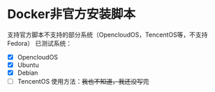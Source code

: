 # Docker非官方安装脚本
支持官方脚本不支持的部分系统（OpencloudOS，TencentOS等，不支持Fedora）
已测试系统：
- [x] OpencloudOS
- [x] Ubuntu
- [x] Debian
- [ ] TencentOS
使用方法：~~我也不知道，我还没写完~~